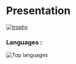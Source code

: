 # Presentation

[![trophy](https://github-profile-trophy.vercel.app/?username=lorenzo-ayral)](https://github.com/lorenzo-ayral/github-profile-trophy)


### Languages :
![Top languages](https://github-readme-stats.vercel.app/api/top-langs/?username=lorenzo-ayral&show_icons=true&theme=radical)
